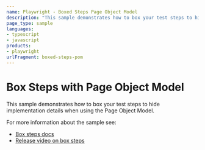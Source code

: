 ```yaml
---
name: Playwright - Boxed Steps Page Object Model
description: "This sample demonstrates how to box your test steps to hide implementation details when using the Page Object Model"
page_type: sample
languages:
- typescript
- javascript
products:
- playwright
urlFragment: boxed-steps-pom
---
```


# Box Steps with Page Object Model

This sample demonstrates how to box your test steps to hide implementation details when using the Page Object Model.

For more information about the sample see:

- [Box steps docs](https://playwright.dev/docs/api/class-test#test-step)
- [Release video on box steps](https://youtu.be/KqVuRAlOkm0)
